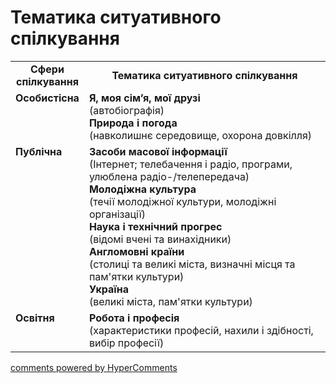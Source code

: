 <div id="hypercomments_widget" class="js-hypercomments-widget invisible"></div>

# Тематика ситуативного спілкування

<table>
  <tr>
    <td width="15%" align="center"><b>Сфери спілкування</b></td>
    <td width="85%" align="center"><b>Тематика ситуативного спілкування</b></td>
  </tr>
  <tr>
    <td width="15%" style="vertical-align:top !important;">
<b>Особистісна</b></td>
    <td width="85%" style="vertical-align:top !important;">
<b>Я, моя сім’я, мої друзі</b><br>
(автобіографія) <br>
<b>Природа і погода</b><br>
(навколишнє середовище, охорона довкілля)
</td>
  </tr>
<tr>
    <td width="15%" style="vertical-align:top !important;">
<b>Публічна</b></td>
    <td width="85%" style="vertical-align:top !important;">
<b>Засоби масової інформації</b><br>
(Інтернет; телебачення і радіо, програми, улюблена радіо-/телепередача)<br>
<b>Молодіжна культура</b><br>
(течії молодіжної культури, молодіжні організації)<br>
<b>Наука і технічний прогрес</b><br>
(відомі вчені та винахідники)<br>
<b>Англомовні країни</b><br>
(столиці та великі міста, визначні місця та пам'ятки культури)<br>
<b>Україна</b><br>
(великі міста, пам'ятки культури)
</td>
</tr>
<tr>
    <td width="15%" style="vertical-align:top !important;">
<b>Освітня</b></td>
    <td width="85%" style="vertical-align:top !important;">
<b>Робота і професія</b><br>
(характеристики професій, нахили і здібності, вибір професії)</td>
</tr>
</table>

<div class="js-hypercomments-container">
    <a href="http://hypercomments.com" class="hc-link" title="comments widget">comments powered by HyperComments</a>
</div>